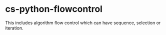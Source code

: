 # cs-python-flowcontrol
This includes algorithm flow control which can have sequence, selection or iteration.
